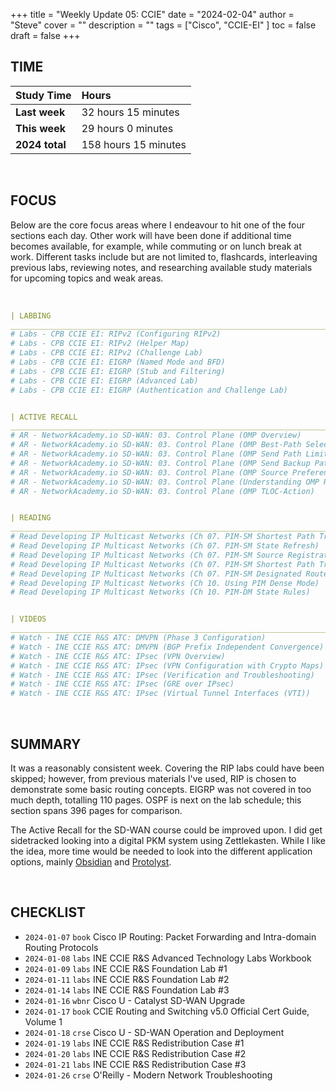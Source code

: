 +++
title = "Weekly Update 05: CCIE"
date = "2024-02-04"
author = "Steve"
cover = ""
description = ""
tags = ["Cisco", "CCIE-EI" ]
toc = false
draft = false
+++

## TIME

| Study Time     | Hours               |
|:---------------|:--------------------|
| **Last week**  | 32 hours 15 minutes |
| **This week**  | 29 hours 0 minutes |
| **2024 total** | 158 hours 15 minutes |

&nbsp;

## FOCUS 

Below are the core focus areas where I endeavour to hit one of the four sections each day. Other work will have been done if additional time becomes available, for example, while commuting or on lunch break at work. Different tasks include but are not limited to, flashcards, interleaving previous labs, reviewing notes, and researching available study materials for upcoming topics and weak areas.

&nbsp;

```YAML
| LABBING 
___________________________________________________________________________________________________
# Labs - CPB CCIE EI: RIPv2 (Configuring RIPv2)
# Labs - CPB CCIE EI: RIPv2 (Helper Map)
# Labs - CPB CCIE EI: RIPv2 (Challenge Lab)
# Labs - CPB CCIE EI: EIGRP (Named Mode and BFD)
# Labs - CPB CCIE EI: EIGRP (Stub and Filtering)
# Labs - CPB CCIE EI: EIGRP (Advanced Lab)
# Labs - CPB CCIE EI: EIGRP (Authentication and Challenge Lab)


| ACTIVE RECALL
___________________________________________________________________________________________________
# AR - NetworkAcademy.io SD-WAN: 03. Control Plane (OMP Overview)
# AR - NetworkAcademy.io SD-WAN: 03. Control Plane (OMP Best-Path Selection)
# AR - NetworkAcademy.io SD-WAN: 03. Control Plane (OMP Send Path Limit)
# AR - NetworkAcademy.io SD-WAN: 03. Control Plane (OMP Send Backup Paths)
# AR - NetworkAcademy.io SD-WAN: 03. Control Plane (OMP Source Preference)
# AR - NetworkAcademy.io SD-WAN: 03. Control Plane (Understanding OMP Routing)
# AR - NetworkAcademy.io SD-WAN: 03. Control Plane (OMP TLOC-Action)


| READING 
___________________________________________________________________________________________________
# Read Developing IP Multicast Networks (Ch 07. PIM-SM Shortest Path Trees)
# Read Developing IP Multicast Networks (Ch 07. PIM-SM State Refresh)
# Read Developing IP Multicast Networks (Ch 07. PIM-SM Source Registration)
# Read Developing IP Multicast Networks (Ch 07. PIM-SM Shortest Path Tree Switchover)
# Read Developing IP Multicast Networks (Ch 07. PIM-SM Designated Router)
# Read Developing IP Multicast Networks (Ch 10. Using PIM Dense Mode)
# Read Developing IP Multicast Networks (Ch 10. PIM-DM State Rules)


| VIDEOS 
___________________________________________________________________________________________________
# Watch - INE CCIE R&S ATC: DMVPN (Phase 3 Configuration)
# Watch - INE CCIE R&S ATC: DMVPN (BGP Prefix Independent Convergence)
# Watch - INE CCIE R&S ATC: IPsec (VPN Overview)
# Watch - INE CCIE R&S ATC: IPsec (VPN Configuration with Crypto Maps)
# Watch - INE CCIE R&S ATC: IPsec (Verification and Troubleshooting)
# Watch - INE CCIE R&S ATC: IPsec (GRE over IPsec)
# Watch - INE CCIE R&S ATC: IPsec (Virtual Tunnel Interfaces (VTI))

```
&nbsp;

## SUMMARY 

It was a reasonably consistent week. Covering the RIP labs could have been skipped; however, from previous materials I've used, RIP is chosen to demonstrate some basic routing concepts. EIGRP was not covered in too much depth, totalling 110 pages. OSPF is next on the lab schedule; this section spans 396 pages for comparison. 

The Active Recall for the SD-WAN course could be improved upon. I did get sidetracked looking into a digital PKM system using Zettlekasten. While I like the idea, more time would be needed to look into the different application options, mainly [Obsidian](https://obsidian.md/) and [Protolyst](https://protolyst.org/). 

&nbsp;

## CHECKLIST

+ ```2024-01-07``` ```book``` Cisco IP Routing: Packet Forwarding and Intra-domain Routing Protocols
+ ```2024-01-08``` ```labs``` INE CCIE R&S Advanced Technology Labs Workbook
+ ```2024-01-09``` ```labs``` INE CCIE R&S Foundation Lab #1
+ ```2024-01-11``` ```labs``` INE CCIE R&S Foundation Lab #2
+ ```2024-01-14``` ```labs``` INE CCIE R&S Foundation Lab #3
+ ```2024-01-16``` ```wbnr``` Cisco U - Catalyst SD-WAN Upgrade 
+ ```2024-01-17``` ```book``` CCIE Routing and Switching v5.0 Official Cert Guide, Volume 1 
+ ```2024-01-18``` ```crse``` Cisco U - SD-WAN Operation and Deployment 
+ ```2024-01-19``` ```labs``` INE CCIE R&S Redistribution Case #1
+ ```2024-01-20``` ```labs``` INE CCIE R&S Redistribution Case #2
+ ```2024-01-21``` ```labs``` INE CCIE R&S Redistribution Case #3
+ ```2024-01-26``` ```crse``` O'Reilly - Modern Network Troubleshooting